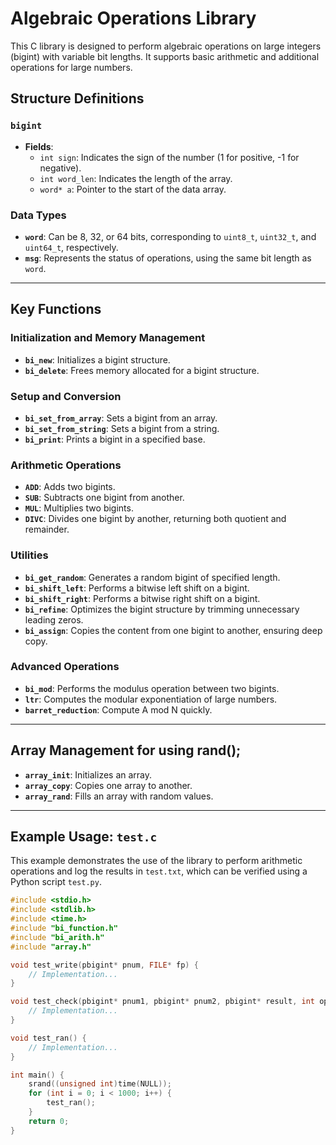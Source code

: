 # Algebraic Operations Library

This C library is designed to perform algebraic operations on large integers (bigint) with variable bit lengths. It supports basic arithmetic and additional operations for large numbers.

## Structure Definitions

### `bigint`
- **Fields**:
  - `int sign`: Indicates the sign of the number (1 for positive, -1 for negative).
  - `int word_len`: Indicates the length of the array.
  - `word* a`: Pointer to the start of the data array.

### Data Types
- **`word`**: Can be 8, 32, or 64 bits, corresponding to `uint8_t`, `uint32_t`, and `uint64_t`, respectively.
- **`msg`**: Represents the status of operations, using the same bit length as `word`.

---

## Key Functions

### Initialization and Memory Management
- **`bi_new`**: Initializes a bigint structure.
- **`bi_delete`**: Frees memory allocated for a bigint structure.

### Setup and Conversion
- **`bi_set_from_array`**: Sets a bigint from an array.
- **`bi_set_from_string`**: Sets a bigint from a string.
- **`bi_print`**: Prints a bigint in a specified base.

### Arithmetic Operations
- **`ADD`**: Adds two bigints.
- **`SUB`**: Subtracts one bigint from another.
- **`MUL`**: Multiplies two bigints.
- **`DIVC`**: Divides one bigint by another, returning both quotient and remainder.

### Utilities
- **`bi_get_random`**: Generates a random bigint of specified length.
- **`bi_shift_left`**: Performs a bitwise left shift on a bigint.
- **`bi_shift_right`**: Performs a bitwise right shift on a bigint.
- **`bi_refine`**: Optimizes the bigint structure by trimming unnecessary leading zeros.
- **`bi_assign`**: Copies the content from one bigint to another, ensuring deep copy.

### Advanced Operations
- **`bi_mod`**: Performs the modulus operation between two bigints.
- **`ltr`**: Computes the modular exponentiation of large numbers.
- **`barret_reduction`**: Compute A mod N quickly. 

---

## Array Management for using rand();
- **`array_init`**: Initializes an array.
- **`array_copy`**: Copies one array to another.
- **`array_rand`**: Fills an array with random values.

---

## Example Usage: `test.c`

This example demonstrates the use of the library to perform arithmetic operations and log the results in `test.txt`, which can be verified using a Python script `test.py`.

```c
#include <stdio.h>
#include <stdlib.h>
#include <time.h>
#include "bi_function.h"
#include "bi_arith.h"
#include "array.h"

void test_write(pbigint* pnum, FILE* fp) {
    // Implementation...
}

void test_check(pbigint* pnum1, pbigint* pnum2, pbigint* result, int oper) {
    // Implementation...
}

void test_ran() {
    // Implementation...
}

int main() {
    srand((unsigned int)time(NULL));
    for (int i = 0; i < 1000; i++) {
        test_ran();
    }
    return 0;
}
